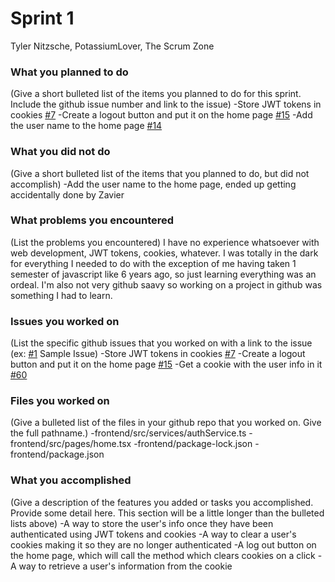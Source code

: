 # Sprint 1
Tyler Nitzsche, PotassiumLover, The Scrum Zone

### What you planned to do
(Give a short bulleted list of the items you planned to do for this sprint. Include the github issue number and link to the issue)
-Store JWT tokens in cookies [#7](https://github.com/scrumzone/tasktree/issues/7)
-Create a logout button and put it on the home page [#15](https://github.com/scrumzone/tasktree/issues/15)
-Add the user name to the home page [#14](https://github.com/scrumzone/tasktree/issues/14)

### What you did not do
(Give a short bulleted list of the items that you planned to do, but did not accomplish)
-Add the user name to the home page, ended up getting accidentally done by Zavier

### What problems you encountered
(List the problems you encountered)
I have no experience whatsoever with web development, JWT tokens, cookies, whatever. I was totally in the dark for everything I needed to do with the exception of me having taken 1 semester of javascript like 6 years ago, so just learning everything was an ordeal. I'm also not very github saavy so working on a project in github was something I had to learn.

### Issues you worked on
(List the specific github issues that you worked on with a link to the issue (ex: [#1](https://github.com/utk-cs340-fall22/ClassInfo/issues/1) Sample Issue)
-Store JWT tokens in cookies [#7](https://github.com/scrumzone/tasktree/issues/7)
-Create a logout button and put it on the home page [#15](https://github.com/scrumzone/tasktree/issues/15)
-Get a cookie with the user info in it [#60](https://github.com/scrumzone/tasktree/issues/60)

### Files you worked on
(Give a bulleted list of the files in your github repo that you worked on. Give the full pathname.)
-frontend/src/services/authService.ts
-frontend/src/pages/home.tsx
-frontend/package-lock.json
-frontend/package.json

### What you accomplished
(Give a description of the features you added or tasks you accomplished. Provide some detail here. This section will be a little longer than the bulleted lists above)
-A way to store the user's info once they have been authenticated using JWT tokens and cookies
-A way to clear a user's cookies making it so they are no longer authenticated
-A log out button on the home page, which will call the method which clears cookies on a click
-A way to retrieve a user's information from the cookie